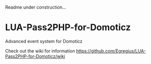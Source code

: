 Readme under construction...

# LUA-Pass2PHP-for-Domoticz
Advanced event system for Domoticz

Check out the wiki for information
https://github.com/Egregius/LUA-Pass2PHP-for-Domoticz/wiki
